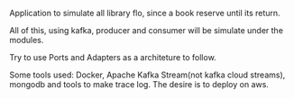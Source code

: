 Application to simulate all library flo, since a book reserve until its return.

All of this, using kafka, producer and consumer will be simulate under the modules.

Try to use Ports and Adapters as a architeture to follow.

Some tools used:
Docker, Apache Kafka Stream(not kafka cloud streams), mongodb and tools to make trace log.
The desire is to deploy on aws.

